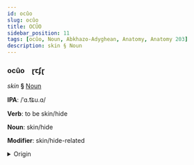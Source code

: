 ```yaml
---
id: ocûo
slug: ocûo
title: OCÛO
sidebar_position: 11
tags: [ocûo, Noun, Abkhazo-Adyghean, Anatomy, Anatomy 203]
description: skin § Noun
---
```


### ocûo&emsp;<span kind="abugida">ɽꞇʄɽ</span>

*skin* **§** [Noun](../../tags/Noun)

**IPA**: /ˈɑ.t͡ɕu.ɑ/

**Verb**: to be skin/hide

**Noun**: skin/hide

**Modifier**: skin/hide-related

<details>
    <summary>Origin</summary>
    Abkhazian а-цәа a-cʷa [atɕʰʷa]<br/>
    <em>Abkhazo-Adyghean Language Family</em>
</details>